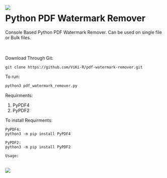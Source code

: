 <img align='left' src='https://github.com/ViKi-R/pdf-watermark-remover/blob/main/pdf.ico'></img>

# Python PDF Watermark Remover
Console Based Python PDF Watermark Remover. Can be used on single file or Bulk files. 
</br>
</br>
</br>

Download Through Git:
```
git clone https://github.com/ViKi-R/pdf-watermark-remover.git
```

To run:
```python
python3 pdf_watermark_remover.py 
```

Requirments:

1) PyPDF4
2) PyPDF2

To install Requirments:

```
PyPDF4:
python3 -m pip install PyPDF4

PyPDF2:
python3 -m pip install PyPDF2
```
```
Usage:
```
</br>
<img align='left' src='https://github.com/ViKi-R/pdf-watermark-remover/blob/main/pdf-watermark-remover.gif'></img>

